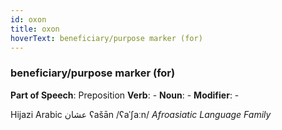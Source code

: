 ```yaml
---
id: oxon
title: oxon
hoverText: beneficiary/purpose marker (for)
---
```


### beneficiary/purpose marker (for)

**Part of Speech**: Preposition
**Verb**: -
**Noun**: -
**Modifier**: -

Hijazi Arabic عشان ʕašān /ʕaˈʃaːn/
*Afroasiatic Language Family*